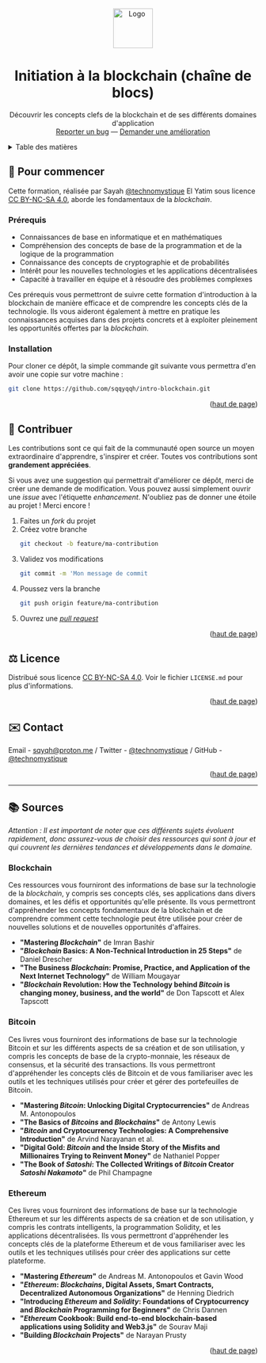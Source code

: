 <a name="readme-top"></a>

<!-- PROJECT LOGO -->
<br />
<div align="center">
  <a href="https://github.com/sqqyqqh/intro-blockchain">
    <img src="logo.png" alt="Logo" width="80" height="80">
  </a>

<h1 align="center">Initiation à la blockchain (chaîne de blocs)</h1>

  <p align="center">
    Découvrir les concepts clefs de la blockchain et de ses différents domaines d'application
    <br />
    <a href="https://github.com/sqqyqqh/intro-blockchain/issues">Reporter un bug</a>
    —
    <a href="https://github.com/sqqyqqh/intro-blockchain/issues">Demander une amélioration</a>
  </p>
</div>

<!-- TABLE OF CONTENTS -->
<details>
  <summary>Table des matières</summary>
  <ol>
    <li>Pour commencer</li>
      <ul>
        <li>Prérequis</li>
        <li>Installation</li>
      </ul>
    </li>
    <li>Contribution</li>
    <li>Licence</li>
    <li>Contact</li>
    <li>Sources</li>
  </ol>
</details>

<!-- GETTING STARTED -->
## 🚀 Pour commencer

Cette formation, réalisée par Sayah [@technomystique](https://github.com/technomystique) El Yatim sous licence [CC BY-NC-SA 4.0](https://creativecommons.org/licenses/by-nc-sa/4.0/deed.fr), aborde les fondamentaux de la _blockchain_.

### Prérequis

* Connaissances de base en informatique et en mathématiques
* Compréhension des concepts de base de la programmation et de la logique de la programmation
* Connaissance des concepts de cryptographie et de probabilités
* Intérêt pour les nouvelles technologies et les applications décentralisées
* Capacité à travailler en équipe et à résoudre des problèmes complexes

Ces prérequis vous permettront de suivre cette formation d'introduction à la blockchain de manière efficace et de comprendre les concepts clés de la technologie. Ils vous aideront également à mettre en pratique les connaissances acquises dans des projets concrets et à exploiter pleinement les opportunités offertes par la _blockchain_.

### Installation
Pour cloner ce dépôt, la simple commande git suivante vous permettra d'en avoir une copie sur votre machine :

   ```sh
   git clone https://github.com/sqqyqqh/intro-blockchain.git
   ```

<p align="right">(<a href="#readme-top">haut de page</a>)</p>


<!-- CONTRIBUTING -->
## 🤝 Contribuer
Les contributions sont ce qui fait de la communauté open source un moyen extraordinaire d'apprendre, s'inspirer et créer. Toutes vos contributions sont **grandement appréciées**.

Si vous avez une suggestion qui permettrait d'améliorer ce dépôt, merci de créer une demande de modification. Vous pouvez aussi simplement ouvrir une _issue_ avec l'étiquette _enhancement_.
N'oubliez pas de donner une étoile au projet ! Merci encore !

1. Faites un _fork_ du projet
2. Créez votre branche
    ```sh
    git checkout -b feature/ma-contribution
    ```
3. Validez vos modifications 
    ```sh
    git commit -m 'Mon message de commit
    ```
4. Poussez vers la branche
    ```sh
    git push origin feature/ma-contribution
    ```
5. Ouvrez une _[pull request](https://docs.github.com/fr/pull-requests/collaborating-with-pull-requests/proposing-changes-to-your-work-with-pull-requests/about-pull-requests)_

<p align="right">(<a href="#readme-top">haut de page</a>)</p>


<!-- LICENSE -->
## ⚖️ Licence

Distribué sous licence [CC BY-NC-SA 4.0](https://creativecommons.org/licenses/by-nc-sa/4.0/deed.fr). Voir le fichier `LICENSE.md` pour plus d'informations.

<p align="right">(<a href="#readme-top">haut de page</a>)</p>


<!-- CONTACT -->
## ✉️ Contact

Email - [sqyqh@proton.me](mailto:sqyqh@proton.me) / Twitter - [@technomystique](https://twitter.com/technomystique) / GitHub - [@technomystique](https://github.com/technomystique)

<p align="right">(<a href="#readme-top">haut de page</a>)</p>

---
<!-- SOURCES -->
## 📚 Sources
_Attention : Il est important de noter que ces différents sujets évoluent rapidement, donc assurez-vous de choisir des ressources qui sont à jour et qui couvrent les dernières tendances et développements dans le domaine._

### Blockchain
Ces ressources vous fourniront des informations de base sur la technologie de la _blockchain_, y compris ses concepts clés, ses applications dans divers domaines, et les défis et opportunités qu'elle présente. Ils vous permettront d'appréhender les concepts fondamentaux de la blockchain et de comprendre comment cette technologie peut être utilisée pour créer de nouvelles solutions et de nouvelles opportunités d'affaires.

* __"Mastering _Blockchain_"__ de Imran Bashir
* __"_Blockchain_ Basics: A Non-Technical Introduction in 25 Steps"__ de Daniel Drescher
* __"The Business _Blockchain_: Promise, Practice, and Application of the Next Internet Technology"__ de William Mougayar
* __"_Blockchain_ Revolution: How the Technology behind _Bitcoin_ is changing money, business, and the world"__ de Don Tapscott et Alex Tapscott

### Bitcoin
Ces livres vous fourniront des informations de base sur la technologie Bitcoin et sur les différents aspects de sa création et de son utilisation, y compris les concepts de base de la crypto-monnaie, les réseaux de consensus, et la sécurité des transactions. Ils vous permettront d'appréhender les concepts clés de Bitcoin et de vous familiariser avec les outils et les techniques utilisés pour créer et gérer des portefeuilles de Bitcoin. 
* __"Mastering _Bitcoin_: Unlocking Digital Cryptocurrencies"__ de Andreas M. Antonopoulos
* __"The Basics of _Bitcoins_ and _Blockchains_"__ de Antony Lewis
* __"_Bitcoin_ and Cryptocurrency Technologies: A Comprehensive Introduction"__ de Arvind Narayanan et al.
* __"Digital Gold: _Bitcoin_ and the Inside Story of the Misfits and Millionaires Trying to Reinvent Money"__ de Nathaniel Popper
* __"The Book of _Satoshi_: The Collected Writings of _Bitcoin_ Creator _Satoshi Nakamoto_"__ de Phil Champagne

### Ethereum
Ces livres vous fourniront des informations de base sur la technologie Ethereum et sur les différents aspects de sa création et de son utilisation, y compris les contrats intelligents, la programmation Solidity, et les applications décentralisées. Ils vous permettront d'appréhender les concepts clés de la plateforme Ethereum et de vous familiariser avec les outils et les techniques utilisés pour créer des applications sur cette plateforme.

* __"Mastering _Ethereum_"__ de Andreas M. Antonopoulos et Gavin Wood
* __"_Ethereum_: _Blockchains_, Digital Assets, Smart Contracts, Decentralized Autonomous Organizations"__ de Henning Diedrich
* __"Introducing _Ethereum_ and _Solidity_: Foundations of Cryptocurrency and _Blockchain_ Programming for Beginners"__ de Chris Dannen
* __"_Ethereum_ Cookbook: Build end-to-end blockchain-based applications using Solidity and Web3.js"__ de Sourav Maji
* __"Building _Blockchain_ Projects"__ de Narayan Prusty

<p align="right">(<a href="#readme-top">haut de page</a>)</p>



<!-- MARKDOWN LINKS & IMAGES -->
<!-- https://www.markdownguide.org/basic-syntax/#reference-style-links -->
[contributors-shield]: https://img.shields.io/github/contributors/github_username/repo_name.svg?style=for-the-badge
[contributors-url]: https://github.com/github_username/repo_name/graphs/contributors
[forks-shield]: https://img.shields.io/github/forks/github_username/repo_name.svg?style=for-the-badge
[forks-url]: https://github.com/github_username/repo_name/network/members
[stars-shield]: https://img.shields.io/github/stars/github_username/repo_name.svg?style=for-the-badge
[stars-url]: https://github.com/github_username/repo_name/stargazers
[issues-shield]: https://img.shields.io/github/issues/github_username/repo_name.svg?style=for-the-badge
[issues-url]: https://github.com/github_username/repo_name/issues
[license-shield]: https://img.shields.io/github/license/github_username/repo_name.svg?style=for-the-badge
[license-url]: https://github.com/github_username/repo_name/blob/master/LICENSE.txt
[linkedin-shield]: https://img.shields.io/badge/-LinkedIn-black.svg?style=for-the-badge&logo=linkedin&colorB=555
[linkedin-url]: https://linkedin.com/in/linkedin_username
[product-screenshot]: images/screenshot.png
[Next.js]: https://img.shields.io/badge/next.js-000000?style=for-the-badge&logo=nextdotjs&logoColor=white
[Next-url]: https://nextjs.org/
[React.js]: https://img.shields.io/badge/React-20232A?style=for-the-badge&logo=react&logoColor=61DAFB
[React-url]: https://reactjs.org/
[Vue.js]: https://img.shields.io/badge/Vue.js-35495E?style=for-the-badge&logo=vuedotjs&logoColor=4FC08D
[Vue-url]: https://vuejs.org/
[Angular.io]: https://img.shields.io/badge/Angular-DD0031?style=for-the-badge&logo=angular&logoColor=white
[Angular-url]: https://angular.io/
[Svelte.dev]: https://img.shields.io/badge/Svelte-4A4A55?style=for-the-badge&logo=svelte&logoColor=FF3E00
[Svelte-url]: https://svelte.dev/
[Laravel.com]: https://img.shields.io/badge/Laravel-FF2D20?style=for-the-badge&logo=laravel&logoColor=white
[Laravel-url]: https://laravel.com
[Bootstrap.com]: https://img.shields.io/badge/Bootstrap-563D7C?style=for-the-badge&logo=bootstrap&logoColor=white
[Bootstrap-url]: https://getbootstrap.com
[JQuery.com]: https://img.shields.io/badge/jQuery-0769AD?style=for-the-badge&logo=jquery&logoColor=white
[JQuery-url]: https://jquery.com




